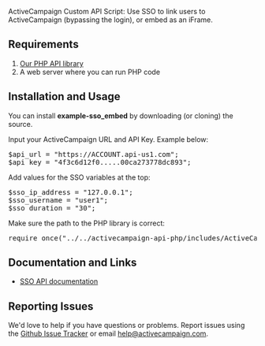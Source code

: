 ActiveCampaign Custom API Script: Use SSO to link users to ActiveCampaign (bypassing the login), or embed as an iFrame.

## Requirements

1. [Our PHP API library](https://github.com/ActiveCampaign/activecampaign-api-php)
2. A web server where you can run PHP code

## Installation and Usage

You can install **example-sso_embed** by downloading (or cloning) the source.

Input your ActiveCampaign URL and API Key. Example below:

<pre>
$api_url = "https://ACCOUNT.api-us1.com";
$api_key = "4f3c6d12f0.....00ca273778dc893";
</pre>

Add values for the SSO variables at the top:

<pre>
$sso_ip_address = "127.0.0.1";
$sso_username = "user1";
$sso_duration = "30";
</pre>

Make sure the path to the PHP library is correct:

<pre>
require_once("../../activecampaign-api-php/includes/ActiveCampaign.class.php");
</pre>

## Documentation and Links

* [SSO API documentation](http://www.activecampaign.com/api/example.php?call=singlesignon)

## Reporting Issues

We'd love to help if you have questions or problems. Report issues using the [Github Issue Tracker](https://github.com/ActiveCampaign/example-sso_embed/issues) or email help@activecampaign.com.